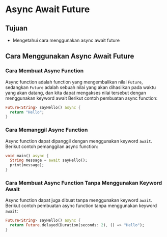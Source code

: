 # Async Await Future

## Tujuan

- Mengetahui cara menggunakan async await future

## Cara Menggunakan Async Await Future

### Cara Membuat Async Function

Async function adalah function yang mengembalikan nilai `Future`, sedangkan `Future` adalah sebuah nilai yang akan dihasilkan pada waktu yang akan datang, dan kita dapat mengakses nilai tersebut dengan menggunakan keyword await
Berikut contoh pembuatan async function:

```dart
Future<String> sayHello() async {
  return "Hello";
}
```

### Cara Memanggil Async Function

Async function dapat dipanggil dengan menggunakan keyword `await`. Berikut contoh pemanggilan async function:

```dart
void main() async {
  String message = await sayHello();
  print(message);
}
```

### Cara Membuat Async Function Tanpa Menggunakan Keyword Await

Async function dapat juga dibuat tanpa menggunakan keyword `await`. Berikut contoh pembuatan async function tanpa menggunakan keyword `await`:

```dart
Future<String> sayHello() async {
  return Future.delayed(Duration(seconds: 2), () => "Hello");
}
```
